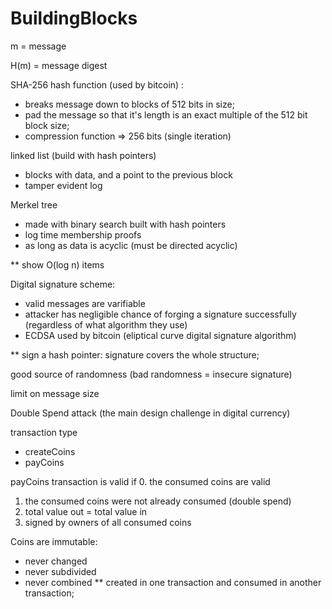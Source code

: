 # BuildingBlocks

m = message

H(m) = message digest

SHA-256 hash function (used by bitcoin) :
- breaks message down to blocks of 512 bits in size;
- pad the message so that it's length is an exact multiple of the 512 bit block size;
- compression function => 256 bits (single iteration)

linked list (build with hash pointers)
- blocks with data, and a point to the previous block
- tamper evident log

Merkel tree
- made with binary search built with hash pointers
- log time membership proofs
- as long as data is acyclic (must be directed acyclic)

** show O(log n) items

Digital signature scheme:
- valid messages are varifiable
- attacker has negligible chance of forging a signature successfully (regardless of what algorithm they use)
- ECDSA used by bitcoin (eliptical curve digital signature algorithm)

** sign a hash pointer: signature covers the whole structure;

good source of randomness (bad randomness = insecure signature)

limit on message size

Double Spend attack
(the main design challenge in digital currency)

transaction type
- createCoins
- payCoins

payCoins transaction is valid if
0. the consumed coins are valid
1. the consumed coins were not already consumed (double spend)
2. total value out = total value in
3. signed by owners of all consumed coins

Coins are immutable:
- never changed
- never subdivided
- never combined
** created in one transaction and consumed in another transaction;





























